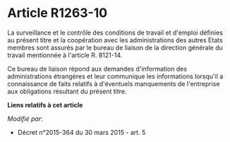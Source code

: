 # Article R1263-10

La surveillance et le contrôle des conditions de travail et d'emploi définies au présent titre et la coopération avec les
administrations des autres Etats membres sont assurés par le bureau de liaison de la direction générale du travail mentionnée
à l'article R. 8121-14. 

Ce bureau de liaison répond aux demandes d'information des administrations étrangères et leur communique les informations
lorsqu'il a connaissance de faits relatifs à d'éventuels manquements de l'entreprise aux obligations résultant du présent
titre.

**Liens relatifs à cet article**

_Modifié par_:

  - Décret n°2015-364 du 30 mars 2015 - art. 5
